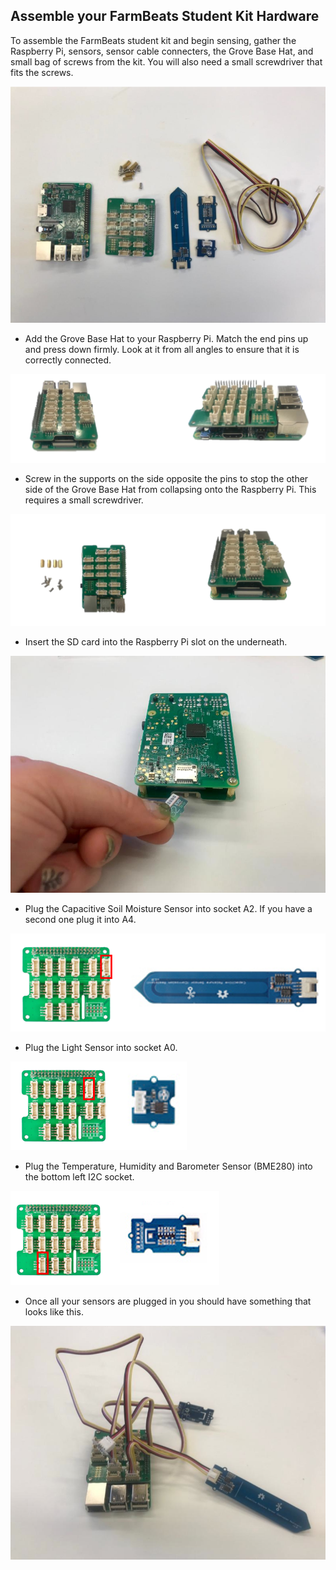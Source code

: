 Assemble your FarmBeats Student Kit Hardware
--------------------------------------------

To assemble the FarmBeats student kit and begin sensing, gather the Raspberry
Pi, sensors, sensor cable connecters, the Grove Base Hat, and small bag of
screws from the kit. You will also need a small screwdriver that fits the
screws.

![](media/07827c500685cce92f3e729cbab28c91.png)

-   Add the Grove Base Hat to your Raspberry Pi. Match the end pins up and press
    down firmly. Look at it from all angles to ensure that it is correctly
    connected.

![](media/accd81a5b56cddbd26035a40a5be0c1d.png)

-   Screw in the supports on the side opposite the pins to stop the other side
    of the Grove Base Hat from collapsing onto the Raspberry Pi. This requires a
    small screwdriver.

![](media/72ed67ebced195c87cf8a82a796c286f.png)

-   Insert the SD card into the Raspberry Pi slot on the underneath.

![](media/97c4c4e554589a05a1637a181ef24d9a.jpg)

-   Plug the Capacitive Soil Moisture Sensor into socket A2. If you have a
    second one plug it into A4.

![](media/f5480d415f29c578760d73d7f20ef930.png)

-   Plug the Light Sensor into socket A0.

![](media/d13a81eb0f03be4b60cd1230990784d3.png)

-   Plug the Temperature, Humidity and Barometer Sensor (BME280) into the bottom
    left I2C socket.

![](media/10bf337bf57976cb561754df48831bc3.png)

-   Once all your sensors are plugged in you should have something that looks
    like this.

![](media/a4cc239a3b0b67e827a8b603e43d96e0.png)
